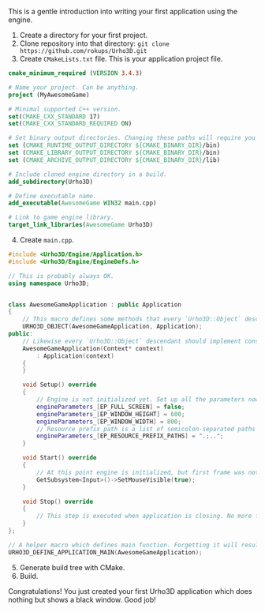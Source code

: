 This is a gentle introduction into writing your first application using the engine.

1. Create a directory for your first project.
2. Clone repository into that directory: `git clone https://github.com/rokups/Urho3D.git`
3. Create `CMakeLists.txt` file. This is your application project file.
```CMake
cmake_minimum_required (VERSION 3.4.3)

# Name your project. Can be anything.
project (MyAwesomeGame)

# Minimal supported C++ version.
set(CMAKE_CXX_STANDARD 17)
set(CMAKE_CXX_STANDARD_REQUIRED ON)

# Set binary output directories. Changing these paths will require you adjusting your resource path configuration!
set (CMAKE_RUNTIME_OUTPUT_DIRECTORY ${CMAKE_BINARY_DIR}/bin)
set (CMAKE_LIBRARY_OUTPUT_DIRECTORY ${CMAKE_BINARY_DIR}/bin)
set (CMAKE_ARCHIVE_OUTPUT_DIRECTORY ${CMAKE_BINARY_DIR}/lib)

# Include cloned engine directory in a build.
add_subdirectory(Urho3D)

# Define executable name.
add_executable(AwesomeGame WIN32 main.cpp)

# Link to game engine library.
target_link_libraries(AwesomeGame Urho3D)
```
4. Create `main.cpp`.
```cpp
#include <Urho3D/Engine/Application.h>
#include <Urho3D/Engine/EngineDefs.h>

// This is probably always OK.
using namespace Urho3D;


class AwesomeGameApplication : public Application
{
    // This macro defines some methods that every `Urho3D::Object` descendant should have.
    URHO3D_OBJECT(AwesomeGameApplication, Application);
public:
    // Likewise every `Urho3D::Object` descendant should implement constructor with single `Context*` parameter.
    AwesomeGameApplication(Context* context)
        : Application(context)
    {
    }

    void Setup() override
    {
        // Engine is not initialized yet. Set up all the parameters now.
        engineParameters_[EP_FULL_SCREEN] = false;
        engineParameters_[EP_WINDOW_HEIGHT] = 600;
        engineParameters_[EP_WINDOW_WIDTH] = 800;
        // Resource prefix path is a list of semicolon-separated paths which will be checked for containing resource directories. They are relative to application executable file.
        engineParameters_[EP_RESOURCE_PREFIX_PATHS] = ".;..";
    }

    void Start() override
    {
        // At this point engine is initialized, but first frame was not rendered yet. Further setup should be done here. To make sample a little bit user friendly show mouse cursor here.
        GetSubsystem<Input>()->SetMouseVisible(true);
    }

    void Stop() override
    {
        // This step is executed when application is closing. No more frames will be rendered after this method is invoked.
    }
};

// A helper macro which defines main function. Forgetting it will result in linker errors complaining about missing `_main` or `_WinMain@16`.
URHO3D_DEFINE_APPLICATION_MAIN(AwesomeGameApplication);
```
5. Generate build tree with CMake.
6. Build.

Congratulations! You just created your first Urho3D application which does nothing but shows a black window. Good job!
